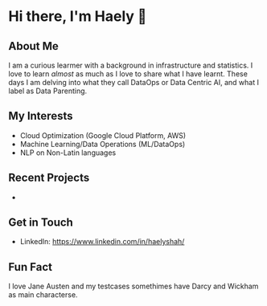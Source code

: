 # Hi there, I'm Haely 👋

## About Me
I am a curious learmer with a background in infrastructure and statistics. I love to learn *almost* as much as I love to share what I have learnt. These days I am delving into what they call DataOps or Data Centric AI, and what I label as Data Parenting.


## My Interests
- Cloud Optimization (Google Cloud Platform, AWS)
- Machine Learning/Data Operations (ML/DataOps)
- NLP on Non-Latin languages
  
## Recent Projects
- 

## Get in Touch
- LinkedIn: https://www.linkedin.com/in/haelyshah/

## Fun Fact
I love Jane Austen and my testcases somethimes have Darcy and Wickham as main characterse.  
